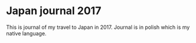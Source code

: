 # Japan journal 2017
This is journal of my travel to Japan in 2017. Journal is in polish which is my native language.
